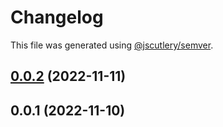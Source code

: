 # Changelog

This file was generated using [@jscutlery/semver](https://github.com/jscutlery/semver).

## [0.0.2](https://github.com/otwld/ecosystem/compare/apps-otwld-fr-0.0.1...apps-otwld-fr-0.0.2) (2022-11-11)



## 0.0.1 (2022-11-10)
